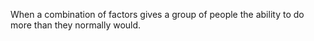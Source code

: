 When a combination of factors gives a group of people the ability to do more than they normally would.